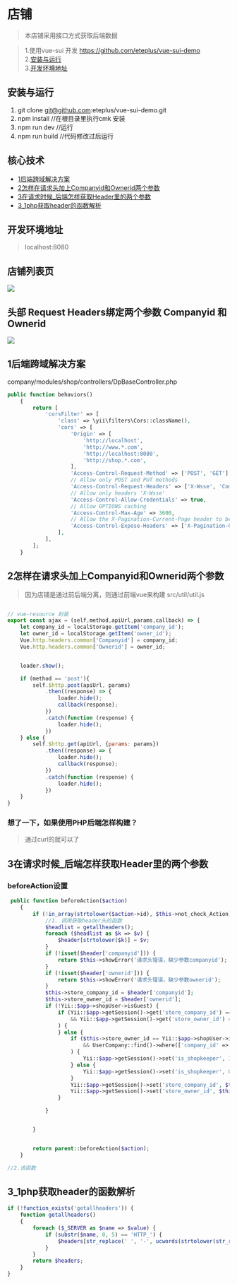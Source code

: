 
# 店铺

>本店铺采用接口方式获取后端数据
>

>1.使用vue-sui 开发 https://github.com/eteplus/vue-sui-demo  
>2.[安装与运行](#安装与运行)  
>3.[开发环境地址](#开发环境地址)  

## 安装与运行
1. git clone git@github.com:eteplus/vue-sui-demo.git
2. npm install //在根目录里执行cmk 安装
3. npm run dev  //运行
4. npm run build //代码修改过后运行  


## 核心技术
- [1后端跨域解决方案](shop.md#1后端跨域解决方案)  
- [2怎样在请求头加上Companyid和Ownerid两个参数](shop.md#2怎样在请求头加上Companyid和Ownerid两个参数)   
- [3在请求时候_后端怎样获取Header里的两个参数](shop.md#3在请求时候_后端怎样获取Header里的两个参数)
- [3_1php获取header的函数解析](shop.md#3_1php获取header的函数解析)

## 开发环境地址
>localhost:8080


## 店铺列表页
![](shop/1.1.shop_list.png)

## 头部 Request Headers绑定两个参数 Companyid 和Ownerid

![](shop/1.2.request_header_field.png)

## 1后端跨域解决方案
company/modules/shop/controllers/DpBaseController.php  
```php
public function behaviors()
    {
        return [
            'corsFilter' => [
                'class' => \yii\filters\Cors::className(),
                'cors' => [
                    'Origin' => [
                        'http://localhost',
                        'http://www.*.com',
                        'http://localhost:8080',
                        'http://shop.*.com',
                    ],
                    'Access-Control-Request-Method' => ['POST', 'GET'],
                    // Allow only POST and PUT methods
                    'Access-Control-Request-Headers' => ['X-Wsse', 'Companyid', 'Ownerid', 'Cookie', 'Set-Cookie'],
                    // Allow only headers 'X-Wsse'
                    'Access-Control-Allow-Credentials' => true,
                    // Allow OPTIONS caching
                    'Access-Control-Max-Age' => 3600,
                    // Allow the X-Pagination-Current-Page header to be exposed to the browser.
                    'Access-Control-Expose-Headers' => ['X-Pagination-Current-Page'],
                ],
            ],
        ];
    }
```


## 2怎样在请求头加上Companyid和Ownerid两个参数
>因为店铺是通过前后端分离，则通过前端vue来构建
src/util/util.js  
```js

// vue-resource 封装
export const ajax = (self,method,apiUrl,params,callback) => {
    let company_id = localStorage.getItem('company_id');
    let owner_id = localStorage.getItem('owner_id');
    Vue.http.headers.common['Companyid'] = company_id;
    Vue.http.headers.common['Ownerid'] = owner_id;


    loader.show();

    if (method == 'post'){
        self.$http.post(apiUrl, params)
            .then((response) => {
                loader.hide();
                callback(response);
            })
            .catch(function (response) {
                loader.hide();
            })
    } else {
        self.$http.get(apiUrl, {params: params})
            .then((response) => {
                loader.hide();
                callback(response);
            })
            .catch(function (response) {
                loader.hide();
            })
    }
}
```
### 想了一下，如果使用PHP后端怎样构建？
>通过curl的就可以了 


## 3在请求时候_后端怎样获取Header里的两个参数

### beforeAction设置
```php
 public function beforeAction($action)
    {
        if (!in_array(strtolower($action->id), $this->not_check_Action) && !in_array(strtolower($this->id), $this->not_check_Controller)) {
            //1. 调用获取header头的函数
			$headlist = getallheaders();
            foreach ($headlist as $k => $v) {
                $header[strtolower($k)] = $v;
            }
            if (!isset($header['companyid'])) {
                return $this->showError('请求头错误，缺少参数companyid');
            }
            if (!isset($header['ownerid'])) {
                return $this->showError('请求头错误，缺少参数ownerid');
            }
            $this->store_company_id = $header['companyid'];
            $this->store_owner_id = $header['ownerid'];
            if (!Yii::$app->shopUser->isGuest) {
                if (Yii::$app->getSession()->get('store_company_id') == $this->store_company_id
                    && Yii::$app->getSession()->get('store_owner_id') == $this->store_owner_id
                ) {
                } else {
                    if ($this->store_owner_id == Yii::$app->shopUser->id
                        && UserCompany::find()->where(['company_id' => $this->store_company_id, 'user_id' => $this->store_owner_id, 'is_opened_store' => 1, 'is_deleted' => 0])->one()
                    ) {
                        Yii::$app->getSession()->set('is_shopkeeper', 1);
                    } else {
                        Yii::$app->getSession()->set('is_shopkeeper', 0);
                    }
                    Yii::$app->getSession()->set('store_company_id', $this->store_company_id);
                    Yii::$app->getSession()->set('store_owner_id', $this->store_owner_id);
                }

            }


        }


        return parent::beforeAction($action);
    }

//2.该函数

```

## 3_1php获取header的函数解析  
```php
if (!function_exists('getallheaders')) {
    function getallheaders()
    {
        foreach ($_SERVER as $name => $value) {
            if (substr($name, 0, 5) == 'HTTP_') {
                $headers[str_replace(' ', '-', ucwords(strtolower(str_replace('_', ' ', substr($name, 5)))))] = $value;
            }
        }
        return $headers;
    }
}
```


